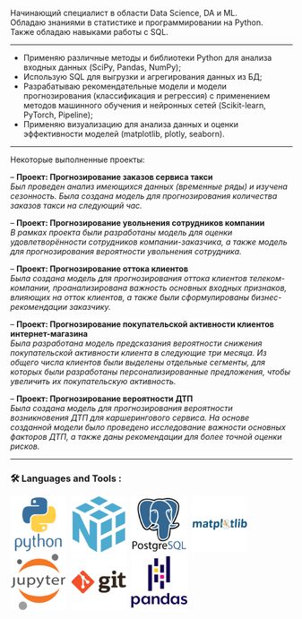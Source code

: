 Начинающий специалист в области Data Science, DA и ML.  
Обладаю знаниями в статистике и программировании на Python.  
Также обладаю навыками работы с SQL.

---
* Применяю различные методы и библиотеки Python для анализа входных данных (SciPy, Pandas, NumPy);
* Использую SQL для выгрузки и агрегирования данных из БД;
* Разрабатываю рекомендательные модели и модели прогнозирования (классификация и регрессия) с применением методов машинного обучения и нейронных сетей (Scikit-learn, PyTorch, Pipeline);
* Применяю визуализацию для анализа данных и оценки эффективности моделей (matplotlib, plotly, seaborn).

---
Некоторые выполненные проекты:

– **Проект: Прогнозирование заказов сервиса такси**  
*Был проведен анализ имеющихся данных (временные ряды) и изучена сезонность. Была создана модель для прогнозирования количества заказов такси на следующий час.*

– **Проект: Прогнозирование увольнения сотрудников компании**  
*В рамках проекта были разработаны модель для оценки удовлетворённости сотрудников компании-заказчика, а также модель для прогнозирования вероятности увольнения сотрудника.*

– **Проект: Прогнозирование оттока клиентов**  
*Была создана модель для прогнозирования оттока клиентов телеком-компании, проанализирована важность основных входных признаков, влияющих на отток клиентов, а также были сформулированы бизнес-рекомендации заказчику.*

– **Проект: Прогнозирование покупательской активности клиентов интернет-магазина**  
*Была разработана модель предсказания вероятности снижения покупательской активности клиента в следующие три месяца. Из общего числа клиентов были выделены отдельные сегменты, для которых были разработаны персонализированные предложения, чтобы увеличить их покупательскую активность.*

– **Проект: Прогнозирование вероятности ДТП**  
*Была создана модель для прогнозирования вероятности возникновения ДТП для каршерингового сервиса. На основе созданной модели было проведено исследование важности основных факторов ДТП, а также даны рекомендации для более точной оценки рисков.*

---

### :hammer_and_wrench: Languages and Tools :

<div>
  <img src="https://github.com/devicons/devicon/blob/master/icons/python/python-original-wordmark.svg" title="Python" alt="Python" width="100" height="100"/>&nbsp;
  <img src="https://github.com/devicons/devicon/blob/master/icons/numpy/numpy-plain.svg" title="NumPy" alt="NumPy" width="100" height="100"/>&nbsp;
  <img src="https://github.com/devicons/devicon/blob/master/icons/postgresql/postgresql-original-wordmark.svg" title="postgresql" alt="postgresql" width="100" height="100"/>&nbsp;
  <img src="https://raw.githubusercontent.com/devicons/devicon/refs/heads/master/icons/matplotlib/matplotlib-original-wordmark.svg" title="Matplotlib" alt="Matplotlib" width="100" height="100"/>&nbsp;
  <img src="https://github.com/devicons/devicon/blob/master/icons/jupyter/jupyter-original-wordmark.svg" title="jupyter" alt="jupyter" width="100" height="100"/>&nbsp;
  <img src="https://github.com/devicons/devicon/blob/master/icons/git/git-original-wordmark.svg" title="git" alt="git" width="100" height="100"/>&nbsp;
  <img src="https://github.com/devicons/devicon/blob/master/icons/pandas/pandas-original-wordmark.svg" title="pandas" alt="pandas" width="100" height="100"/>&nbsp;

</div> 
